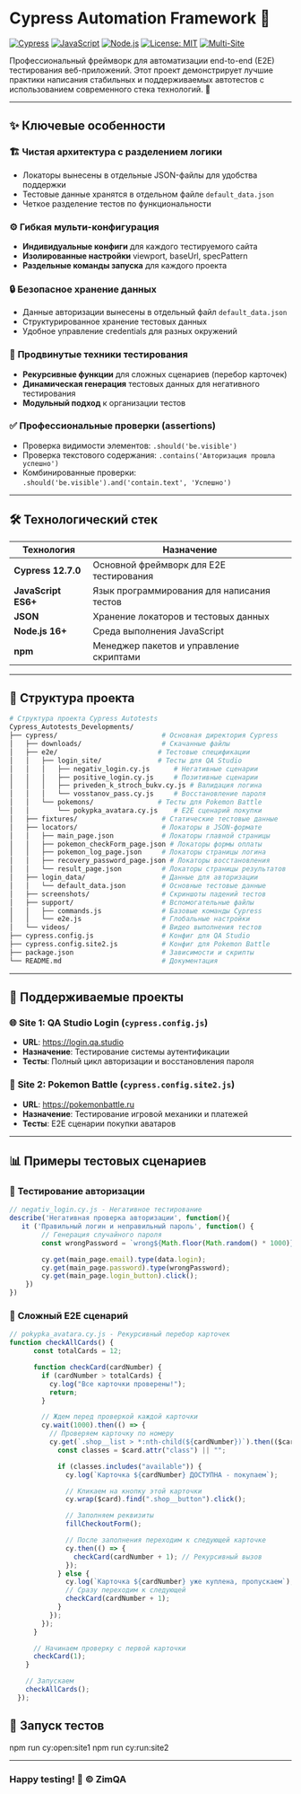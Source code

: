 # Cypress Automation Framework 🚀

[![Cypress](https://img.shields.io/badge/Cypress-12.7.0-brightgreen)](https://www.cypress.io/)
[![JavaScript](https://img.shields.io/badge/JavaScript-ES6%2B-yellow)](https://developer.mozilla.org/en-US/docs/Web/JavaScript)
[![Node.js](https://img.shields.io/badge/Node.js-16%2B-success)](https://nodejs.org/)
[![License: MIT](https://img.shields.io/badge/License-MIT-yellow.svg)](https://opensource.org/licenses/MIT)
[![Multi-Site](https://img.shields.io/badge/Testing-Multi--Site-orange)](https://github.com/ZimQA/Cypress_Autotests_Developments)

Профессиональный фреймворк для автоматизации end-to-end (E2E) тестирования веб-приложений. Этот проект демонстрирует лучшие практики написания стабильных и поддерживаемых автотестов с использованием современного стека технологий. 🧪

---

## ✨ Ключевые особенности

### 🏗️ **Чистая архитектура с разделением логики**
- Локаторы вынесены в отдельные JSON-файлы для удобства поддержки
- Тестовые данные хранятся в отдельном файле `default_data.json`
- Четкое разделение тестов по функциональности

### ⚙️ **Гибкая мульти-конфигурация**
- **Индивидуальные конфиги** для каждого тестируемого сайта
- **Изолированные настройки** viewport, baseUrl, specPattern
- **Раздельные команды запуска** для каждого проекта

### 🔒 **Безопасное хранение данных**
- Данные авторизации вынесены в отдельный файл `default_data.json`
- Структурированное хранение тестовых данных
- Удобное управление credentials для разных окружений

### 🧩 **Продвинутые техники тестирования**
- **Рекурсивные функции** для сложных сценариев (перебор карточек)
- **Динамическая генерация** тестовых данных для негативного тестирования
- **Модульный подход** к организации тестов

### ✅ **Профессиональные проверки (assertions)**
- Проверка видимости элементов: `.should('be.visible')`
- Проверка текстового содержания: `.contains('Авторизация прошла успешно')`
- Комбинированные проверки: `.should('be.visible').and('contain.text', 'Успешно')`

---

## 🛠️ Технологический стек

| Технология | Назначение |
|------------|------------|
| **Cypress 12.7.0** | Основной фреймворк для E2E тестирования |
| **JavaScript ES6+** | Язык программирования для написания тестов |
| **JSON** | Хранение локаторов и тестовых данных |
| **Node.js 16+** | Среда выполнения JavaScript |
| **npm** | Менеджер пакетов и управление скриптами |

---

## 📁 Структура проекта

```bash
# Структура проекта Cypress Autotests
Cypress_Autotests_Developments/
├── cypress/                          # Основная директория Cypress
│   ├── downloads/                    # Скачанные файлы
│   ├── e2e/                         # Тестовые спецификации
│   │   ├── login_site/              # Тесты для QA Studio
│   │   │   ├── negativ_login.cy.js      # Негативные сценарии
│   │   │   ├── positive_login.cy.js     # Позитивные сценарии
│   │   │   ├── priveden_k_stroch_bukv.cy.js # Валидация логина
│   │   │   └── vosstanov_pass.cy.js     # Восстановление пароля
│   │   └── pokemons/                # Тесты для Pokemon Battle
│   │       └── pokypka_avatara.cy.js    # E2E сценарий покупки
│   ├── fixtures/                     # Статические тестовые данные
│   ├── locators/                     # Локаторы в JSON-формате
│   │   ├── main_page.json            # Локаторы главной страницы
│   │   ├── pokemon_checkForm_page.json # Локаторы формы оплаты
│   │   ├── pokemon_log_page.json     # Локаторы страницы логина
│   │   ├── recovery_password_page.json # Локаторы восстановления
│   │   └── result_page.json          # Локаторы страницы результатов
│   ├── login_data/                   # Данные для авторизации
│   │   └── default_data.json         # Основные тестовые данные
│   ├── screenshots/                  # Скриншоты падений тестов
│   ├── support/                      # Вспомогательные файлы
│   │   ├── commands.js               # Базовые команды Cypress
│   │   └── e2e.js                    # Глобальные настройки
│   └── videos/                       # Видео выполнения тестов
├── cypress.config.js                 # Конфиг для QA Studio
├── cypress.config.site2.js           # Конфиг для Pokemon Battle
├── package.json                      # Зависимости и скрипты
└── README.md                         # Документация
```
---

## 🎯 Поддерживаемые проекты

### 🌐 **Site 1: QA Studio Login** (`cypress.config.js`)
- **URL**: https://login.qa.studio
- **Назначение**: Тестирование системы аутентификации
- **Тесты**: Полный цикл авторизации и восстановления пароля

### 🐲 **Site 2: Pokemon Battle** (`cypress.config.site2.js`) 
- **URL**: https://pokemonbattle.ru
- **Назначение**: Тестирование игровой механики и платежей
- **Тесты**: E2E сценарии покупки аватаров

---

## 📊 Примеры тестовых сценариев

### 🔐 **Тестирование авторизации**
```javascript
// negativ_login.cy.js - Негативное тестирование
describe('Негативная проверка авторизации', function(){
   it ('Правильный логин и неправильный пароль', function() {
        // Генерация случайного пароля
        const wrongPassword = `wrong${Math.floor(Math.random() * 1000)}`;

        cy.get(main_page.email).type(data.login);
        cy.get(main_page.password).type(wrongPassword);
        cy.get(main_page.login_button).click();
    })
})
```

### 🔐 **Сложный E2E сценарий**
```javascript
// pokypka_avatara.cy.js - Рекурсивный перебор карточек
function checkAllCards() {
      const totalCards = 12;

      function checkCard(cardNumber) {
        if (cardNumber > totalCards) {
          cy.log("Все карточки проверены!");
          return;
        }

        // Ждем перед проверкой каждой карточки
        cy.wait(1000).then(() => {
          // Проверяем карточку по номеру
          cy.get(`.shop__list > *:nth-child(${cardNumber})`).then(($card) => {
            const classes = $card.attr("class") || "";

            if (classes.includes("available")) {
              cy.log(`Карточка ${cardNumber} ДОСТУПНА - покупаем`);

              // Кликаем на кнопку этой карточки
              cy.wrap($card).find(".shop__button").click();

              // Заполняем реквизиты
              fillCheckoutForm();

              // После заполнения переходим к следующей карточке
              cy.then(() => {
                checkCard(cardNumber + 1); // Рекурсивный вызов
              });
            } else {
              cy.log(`Карточка ${cardNumber} уже куплена, пропускаем`);
              // Сразу переходим к следующей
              checkCard(cardNumber + 1);
            }
          });
        });
      }

      // Начинаем проверку с первой карточки
      checkCard(1);
    }

    // Запускаем
    checkAllCards();
  });
```

## 🚀 Запуск тестов

npm run cy:open:site1
npm run cy:run:site2

---

### Happy testing! 🎉 © ZimQA
